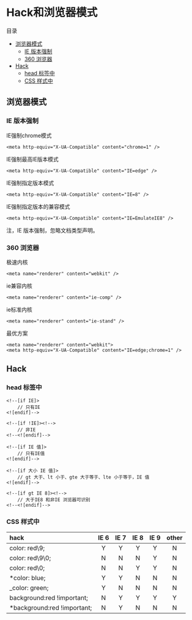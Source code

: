 # Hack和浏览器模式

目录

- [浏览器模式](#浏览器模式)
    - [IE 版本强制](#ie-版本强制)
    - [360 浏览器](#360-浏览器)
- [Hack](#hack)
    - [head 标签中](#head-标签中)
    - [CSS 样式中](#css-样式中)

## 浏览器模式

### IE 版本强制

IE强制chrome模式

    <meta http-equiv="X-UA-Compatible" content="chrome=1" />

IE强制最高IE版本模式

    <meta http-equiv="X-UA-Compatible" content="IE=edge" />

IE强制指定版本模式

    <meta http-equiv="X-UA-Compatible" content="IE=8" />

IE强制指定版本的兼容模式

    <meta http-equiv="X-UA-Compatible" content="IE=EmulateIE8" />

注，IE 版本强制，忽略文档类型声明。

### 360 浏览器

极速内核

    <meta name="renderer" content="webkit" />

ie兼容内核

    <meta name="renderer" content="ie-comp" />

ie标准内核

    <meta name="renderer" content="ie-stand" />

最优方案

    <meta name="renderer" content="webkit">
    <meta http-equiv="X-UA-Compatible" content="IE=edge;chrome=1" />

## Hack

### head 标签中

    <!--[if IE]>
        // 只有IE
    <![endif]-->
    
    <!--[if !IE]><!-->
        // 非IE
    <!--<![endif]-->
    
    <!--[if IE 值]>
        // 只有IE值
    <![endif]-->
    
    <!--[if 大小 IE 值]>
        // gt 大于、lt 小于、gte 大于等于、lte 小于等于，IE 值
    <![endif]-->
    
    <!--[if gt IE 8]><!-->
        // 大于IE8 和非IE 浏览器可识别
    <!--<![endif]-->

### CSS 样式中

hack | IE 6 | IE 7 | IE 8 | IE 9 | other
:- | :-: | :-: | :-: | :-: | :-:
color: red\9; | Y | Y | Y | Y | N
color: red\9\0; | N | N | N | Y | N
color: red\0; | N | N | Y | Y | N
*color: blue; | Y | Y | N | N | N
_color: green; | Y | N | N | N | N
background:red !important; | N | Y | Y | Y | Y
*background:red !important; | N | Y | N | N | N